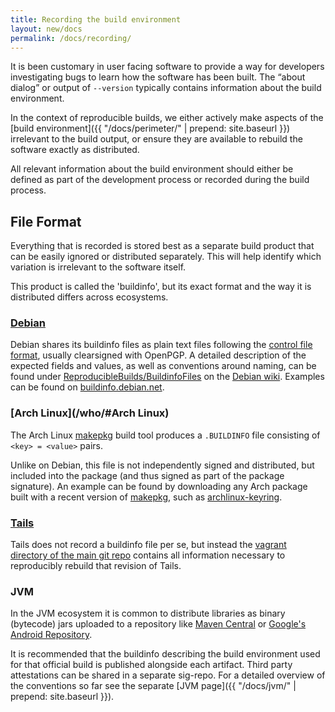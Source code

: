 ```yaml
---
title: Recording the build environment
layout: new/docs
permalink: /docs/recording/
---
```


It is been customary in user facing software to provide a way for
developers investigating bugs to learn how the software has been
built. The “about dialog” or output of `--version` typically contains
information about the build environment.

In the context of reproducible builds, we either actively make aspects
of the [build environment]({{ "/docs/perimeter/" | prepend: site.baseurl }})
irrelevant to the build output, or ensure they are available to rebuild the
software exactly as distributed.

All relevant information about the build environment should either be defined
as part of the development process or recorded during the build process.

## File Format

Everything that is recorded is stored best as a separate build product that can
be easily ignored or distributed separately. This will help identify which
variation is irrelevant to the software itself.

This product is called the 'buildinfo', but its exact format and the way it is
distributed differs across ecosystems.

### [Debian](/who/#Debian)

Debian shares its buildinfo files as plain text files following the
[control file format](https://www.debian.org/doc/debian-policy/ch-controlfields.html),
usually clearsigned with OpenPGP. A detailed description of the expected
fields and values, as well as conventions around naming, can be found under
[ReproducibleBuilds/BuildinfoFiles](https://wiki.debian.org/ReproducibleBuilds/BuildinfoFiles)
on the [Debian wiki](https://wiki.debian.org). Examples can be found on
[buildinfo.debian.net](https://buildinfo.debian.net).

### [Arch Linux](/who/#Arch Linux)

The Arch Linux [makepkg](https://wiki.archlinux.org/index.php/makepkg) build
tool produces a `.BUILDINFO` file consisting of `<key> = <value>` pairs.

Unlike on Debian, this file is not independently signed and distributed, but
included into the package (and thus signed as part of the package signature).
An example can be found by downloading any Arch package built with a recent
version of [makepkg](https://wiki.archlinux.org/index.php/makepkg), such as
[archlinux-keyring](
https://www.archlinux.org/packages/core/any/archlinux-keyring).

### [Tails](/who/#Tails)

Tails does not record a buildinfo file per se, but instead the
[vagrant directory of the main git repo](
https://gitlab.com/Tails/tails/tree/master/vagrant) contains all information
necessary to reproducibly rebuild that revision of Tails.

### JVM

In the JVM ecosystem it is common to distribute libraries as binary (bytecode)
jars uploaded to a repository like [Maven Central](https://search.maven.org/)
or
[Google's Android Repository](https://dl.google.com/dl/android/maven2/index.html).

It is recommended that the buildinfo describing the build environment used for
that official build is published alongside each artifact. Third party
attestations can be shared in a separate sig-repo. For a detailed overview of
the conventions so far see the separate
[JVM page]({{ "/docs/jvm/" | prepend: site.baseurl }}).
